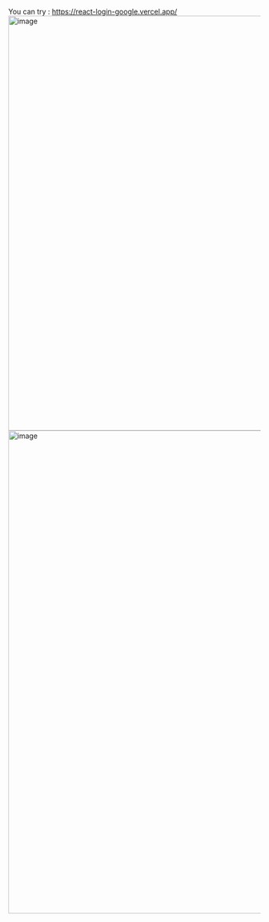 You can try  : https://react-login-google.vercel.app/
<img width="996" height="827" alt="image" src="https://github.com/user-attachments/assets/ad18cc58-f8e9-4578-abc7-300c8915fc57" />
<img width="1902" height="963" alt="image" src="https://github.com/user-attachments/assets/7c00835c-be27-4321-93e5-fcbc4373bfa6" />
